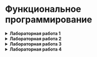 # Функциональное программирование

<details>
<summary><b>Лабораторная работа 1</b></summary>

1. Представить следующие списки в виде списочных ячеек:

    * `'(open close halph)`
    * `'((TOOL) (call))`
    * `'((open1) (close2) (halph3))`
    * `'(((TOOL1) (call2)) ((sell)))`
    * `'((one) for all (and(me(for you))))`
    * `'((TOOL) (call)) ((sell)))`

2. Используя только функции CAR и CDR, написать выражения, возвращающие

    1. второй
    2. третий
    3. четвертый элементы заданного списка.
</details>

<details>
<summary><b>Лабораторная работа 2</b></summary>

1. Что будет в результате вычисления выражений?

    * `(CAADR ' ((blue cube) (red pyramid)))`
    * `(CDAR '((abc) (def) (ghi)))`
    * `(CADR ' ((abc) (def) (ghi)))`
    * `(CADDR ' ((abc) (def) (ghi)))`

2. Напишите результат вычисления выражений:

    * `(list 'Fred 'and 'Wilma)`
    * `(list 'Fred ' (and Wilma))`
    * `(cons Nil Nil)`
    * `(cons T Nil)`
    * `(cons Nil T)`
    * `(list Nil)`
    * `(cons ' (T) Nil)`
    * `(list ' (one two) ' (free temp))`
    * `(cons 'Fred '(and Wilma))`
    * `(cons 'Fred '(Wilma))`
    * `(list Nil Nil)`
    * `(list T Nil)`
    * `(list Nil T)`
    * `(cons T (list Nil))`
    * `(list '(T) Nil)`
    * `(cons '(one two) '(free temp))`

3. Написать функции

    * `(f arl ar2 ar3 ar4)`, возвращающую список: `((arl ar2) (ar3 ar4))`.
    * `(f arl ar2)`, возвращающую `((arl) (ar2))`.
    * `(f arl)`, возвращающую `(((arl)))`.

    Представить результаты в виде списочных ячеек.
</details>

<details>
<summary><b>Лабораторная работа 3</b></summary>

1. Составить диаграмму вычисления следующих выражений

    * `(equal 3 (abs - 3))`
    * `(equal (+ 1 2) 3)`
    * `(equal (* 4 7) 21)`
    * `(equal (* 2 3) (+ 7 2))`
    * `(equal (- 7 3) (* 3 2))`
    * `(equal (abs (- 2 4)) 3))`

2. Написать функцию, вычисляющую гипотенузу прямоугольного
    треугольника по заданным катетам и составить диаграмму её вычисления.

3. Написать функцию, вычисляющую объем параллелепипеда по 3-м его сторонам,
    и составить диаграмму ее вычисления.

4. Каковы результаты вычисления следующих выражений?

    * `(list 'a c)`
    * `(cons'a (b c))`
    * `(cons'a '(b c))`
    * `(caddy (1 2 3 4 5))`
    * `(cons'a'b'c)`
    * `(list 'a (b c))`
    * `(list a '(b c))`
    * `(list (+ 1 '(length '(1 2 3))))`

5. Написать функцию `longer_then` от двух списков-аргументов,
    которая возвращает `Т`, если первый аргумент имеет большую длину.

6. Каковы результаты вычисления следующих выражений?

    * `(cons 3 (list 5 6))`
    * `(list 3 'from 9 'lives (- 9 3))`
    * `(+ (length for 2 too)) (car '(21 22 23)))`
    * `(cdr ' (cons is short for ans))`
    * `(car (list one two))`
    * `(cons 3 '(list 5 6))`
    * `(car (list 'one 'two))`
</details>

<details>
<summary><b>Лабораторная работа 4</b></summary>

1. Дана функция `(defun mystery (x) (list (second x) (first x)))`.
Какие результаты вычисления следующих выражений?

    * `(mystery (one two))`
    * `(mystery (last one two))`
    * `(mystery free)`
    * `(mystery one 'two))`

2. Написать функцию, которая переводит температуру в системе Фаренгейта
температуру по Цельсию `(defum f-to-c (temp)...)`.

Формулы: `c = 5/9*(f-320)`; `f= 9/5*c+32.0`.
Как бы назывался роман Р.Брэдбери "+451 по Фаренгейту" в системе по Цельсию?

3. Что получится при вычисления каждого из выражений?

    * `(list 'cons t NIL)`
    * `(eval (eval (list 'cons t NIL)))`
    * `(apply #cons '(t NIL))`
    * `(list 'eval NIL)`
    * `(eval (list 'cons t NIL))`
    * `(eval NIL)`
    * `(eval (list 'eval NIL))`

4. Написать функцию, вычисляющую катет по заданной гипотенузе и другому
    катету прямоугольного треугольника, и составить диаграмму ее вычисления.

5. Написать функцию, вычисляющую площадь трапеции по ее основаниям и
    высоте, и составить диаграмму ее вычисления.
</details>
